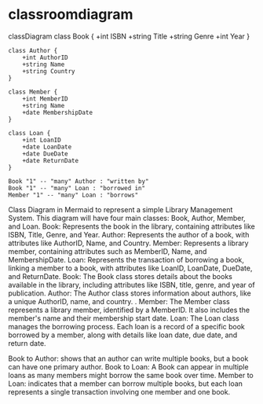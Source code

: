 # classroomdiagram
classDiagram
    class Book {
        +int ISBN
        +string Title
        +string Genre
        +int Year
    }
    
    class Author {
        +int AuthorID
        +string Name
        +string Country
    }
    
    class Member {
        +int MemberID
        +string Name
        +date MembershipDate
    }
    
    class Loan {
        +int LoanID
        +date LoanDate
        +date DueDate
        +date ReturnDate
    }

    Book "1" -- "many" Author : "written by"
    Book "1" -- "many" Loan : "borrowed in"
    Member "1" -- "many" Loan : "borrows"
Class Diagram in Mermaid to represent a simple Library Management System. This diagram will have four main classes: Book, Author, Member, and Loan.
Book: Represents the book in the library, containing attributes like ISBN, Title, Genre, and Year.
Author: Represents the author of a book, with attributes like AuthorID, Name, and Country.
Member: Represents a library member, containing attributes such as MemberID, Name, and MembershipDate.
Loan: Represents the transaction of borrowing a book, linking a member to a book, with attributes like LoanID, LoanDate, DueDate, and ReturnDate.
Book: The Book class stores details about the books available in the library, including attributes like ISBN, title, genre, and year of publication. 
Author: The Author class stores information about authors, like a unique AuthorID, name, and country. .
Member: The Member class represents a library member, identified by a MemberID. It also includes the member's name and their membership start date. 
Loan: The Loan class manages the borrowing process. Each loan is a record of a specific book borrowed by a member, along with details like loan date, due date, and return date. 


Book to Author:  shows that an author can write multiple books, but a book can have one primary author.
Book to Loan: A Book can appear in multiple loans as many members might borrow the same book over time.
Member to Loan: indicates that a member can borrow multiple books, but each loan represents a single transaction involving one member and one book.
